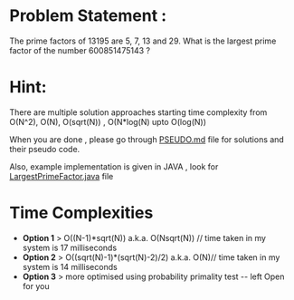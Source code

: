 # Problem Statement : 

The prime factors of 13195 are 5, 7, 13 and 29.  What is the largest prime factor of the number 600851475143 ?

# Hint:
There are multiple solution approaches starting time complexity from O(N^2), O(N), O(sqrt(N)) , O(N*log(N) upto O(log(N)) 

When you are done , please go through [PSEUDO.md](PSEUDO.md) file for solutions and their pseudo code.

Also, example implementation is given in JAVA , look for [LargestPrimeFactor.java](LargestPrimeFactor.java) file

# Time Complexities
- **Option 1** > O((N-1)*sqrt(N)) a.k.a. O(Nsqrt(N)) // time taken in my system is 17 milliseconds
- **Option 2** > O((sqrt(N)-1)*(sqrt(N)-2)/2) a.k.a. O(N)// time taken in my system is  14 milliseconds
- **Option 3** > more optimised using probability primality test -- left Open for you
